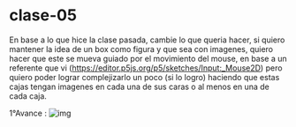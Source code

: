 # clase-05
En base a lo que hice la clase pasada, cambie lo que queria hacer, si quiero mantener la idea de un box como figura y que sea con imagenes, quiero hacer que este se mueva guiado por el movimiento del mouse, en base a un referente que vi (https://editor.p5js.org/p5/sketches/Input:_Mouse2D) pero quiero poder lograr complejizarlo un poco (si lo logro) haciendo que estas cajas tengan imagenes en cada una de sus caras o al menos en una de cada caja.

1°Avance : ![img](./Img1.png)
